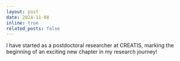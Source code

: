 ```yaml
---
layout: post
date: 2024-11-08
inline: true
related_posts: false
---
```


I have started as a postdoctoral researcher at CREATIS, marking the beginning of an exciting new chapter in my research journey!
